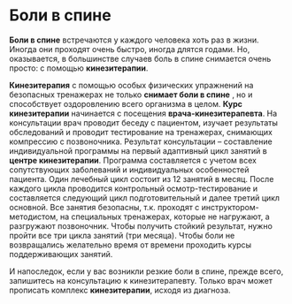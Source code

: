 # Боли в спине

**Боли в спине**  встречаются у каждого человека хоть раз в жизни. Иногда они проходят очень быстро, иногда длятся годами. Но, оказывается, в большинстве случаев боль в спине снимается очень просто: с помощью  **кинезитерапии**.

**Кинезитерапия**  с помощью особых физических упражнений на безопасных тренажерах не только  **снимает боли в спине** , но и способствует оздоровлению всего организма в целом.  **Курс кинезитерапии**  начинается с посещения  **врача-кинезитерапевта**. На консультации врач проводит беседу с пациентом, изучает результаты обследований и проводит тестирование на тренажерах, снимающих компрессию с позвоночника. Результат консультации – составление индивидуальной программы на первый адаптивный цикл занятий в  **центре кинезитерапии**. Программа составляется с учетом всех сопутствующих заболеваний и индивидуальных особенностей пациента. Один лечебный цикл состоит из 12 занятий в месяц. После каждого цикла проводится контрольный осмотр-тестирование и составляется следующий цикл подготовительный и далее третий цикл основной. Все занятия безопасны, т.к. проходят с инструктором-методистом, на специальных тренажерах, которые не нагружают, а разгружают позвоночник. Чтобы получить стойкий результат, нужно пройти все три цикла занятий (три месяца). Чтобы боли не возвращались желательно время от времени проходить курсы поддерживающих занятий.

И напоследок, если у вас возникли резкие боли в спине, прежде всего, запишитесь на консультацию к кинезитерапевту. Только врач может прописать комплекс  **кинезитерапии**, исходя из диагноза.